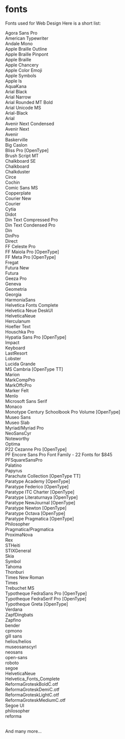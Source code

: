 # fonts
Fonts used for Web Design
Here is a short list:

Agora Sans Pro<br/>
American Typewriter<br/>
Andale Mono<br/>
Apple Braille Outline<br/>
Apple Braille Pinpont<br/>
Apple Braille<br/>
Apple Chancery<br/>
Apple Color Emoji<br/>
Apple Symbols<br/>
Apple ls<br/>
AquaKana<br/>
Arial Black<br/>
Arial Narrow<br/>
Arial Rounded MT Bold<br/>
Arial Unicode MS<br/>
Arial-Black<br/>
Arial<br/>
Avenir Next Condensed<br/>
Avenir Next<br/>
Avenir<br/>
Baskerville<br/>
Big Caslon<br/>
Bliss Pro [OpenType]<br/>
Brush Script MT<br/>
Chalkboard SE<br/>
Chalkboard<br/>
Chalkduster<br/>
Circe<br/>
Cochin<br/>
Comic Sans MS<br/>
Copperplate<br/>
Courier New<br/>
Courier<br/>
Cytia<br/>
Didot<br/>
Din Text Compressed Pro<br/>
Din Text Condensed Pro<br/>
Din<br/>
DinPro<br/>
Direct<br/>
FF Celeste Pro<br/>
FF Maiola Pro [OpenType]<br/>
FF Meta Pro [OpenType]<br/>
Fregat<br/>
Futura New<br/>
Futura<br/>
Geeza Pro<br/>
Geneva<br/>
Geometria<br/>
Georgia<br/>
HarmoniaSans<br/>
Helvetica Fonts Complete<br/>
Helvetica Neue DeskUI<br/>
HelveticaNeue<br/>
Herculanum<br/>
Hoefler Text<br/>
Houschka Pro<br/>
Hypatia Sans Pro [OpenType]<br/>
Impact<br/>
Keyboard<br/>
LastResort<br/>
Lobster<br/>
Lucida Grande<br/>
MS Cambria [OpenType TT]<br/>
Marion<br/>
MarkCompPro<br/>
MarkOffcPro<br/>
Marker Felt<br/>
Menlo<br/>
Microsoft Sans Serif<br/>
Monaco<br/>
Monotype Century Schoolbook Pro Volume [OpenType]<br/>
Museo Sans<br/>
Museo Slab<br/>
Myriad/Myriad Pro<br/>
NeoSansCyr<br/>
Noteworthy<br/>
Optima<br/>
P22 Cezanne Pro [OpenType]<br/>
PF Encore Sans Pro Font Family - 22 Fonts for $845<br/>
PFSquareSansPro<br/>
Palatino<br/>
Papyrus<br/>
Parachute Collection [OpenType TT]<br/>
Paratype Academy [OpenType]<br/>
Paratype Federico [OpenType]<br/>
Paratype ITC Charter [OpenType]<br/>
Paratype Literaturnaya [OpenType]<br/>
Paratype NewJournal [OpenType]<br/>
Paratype Newton [OpenType]<br/>
Paratype Octava [OpenType]<br/>
Paratype Pragmatica [OpenType]<br/>
Philosopher<br/>
Pragmatica/Pragmatica<br/>
ProximaNova<br/>
Rex<br/>
STHeiti<br/>
STIXGeneral<br/>
Skia<br/>
Symbol<br/>
Tahoma<br/>
Thonburi<br/>
Times New Roman<br/>
Times<br/>
Trebuchet MS<br/>
Typotheque FedraSans Pro [OpenType]<br/>
Typotheque FedraSerif Pro [OpenType]<br/>
Typotheque Greta [OpenType]<br/>
Verdana<br/>
ZapfDingbats<br/>
Zapfino<br/>
bender<br/>
cpmono<br/>
gill sans<br/>
helios/helios<br/>
museosanscyrl<br/>
neosans<br/>
open-sans<br/>
roboto<br/>
segoe<br/>
HelveticaNeue<br/>
Helvetica_Fonts_Complete<br/>
ReformaGroteskBoldC.otf<br/>
ReformaGroteskDemiC.otf<br/>
ReformaGroteskLightC.otf<br/>
ReformaGroteskMediumC.otf<br/>
Segoe UI<br/>
philosopher<br/>
reforma<br/>
<br/>

And many more...
